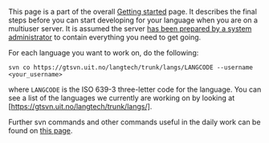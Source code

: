 This page is a part of the overall [Getting started](GettingStarted.html) page.
It describes the final steps before you can start developing for your language
when you are on a multiuser server. It is assumed the server
[has been prepared by a system administrator](SettingUpAMultiuserServer.html)
to contain everything you need to get going.

For each language you want to work on, do the following:

```
svn co https://gtsvn.uit.no/langtech/trunk/langs/LANGCODE --username <your_username>
```

where `LANGCODE` is the ISO 639-3 three-letter code for the language. You
can see a list of the languages we currently are working on by looking at
[https://gtsvn.uit.no/langtech/trunk/langs/].

Further svn commands and other commands useful in the daily work can be found on
[this page](/tools/docu-svn-user.html#Frequently+used+commands).
